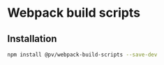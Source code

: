 # Webpack build scripts

## Installation

```bash
npm install @pv/webpack-build-scripts --save-dev
```